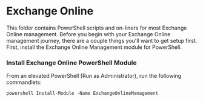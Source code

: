 # Exchange Online

This folder contains PowerShell scripts and on-liners for most Exchange Online management. Before you begin with your Exchange Online management journey, there are a couple things you'll want to get setup first. First, install the Exchange Online Management module for PowerShell. 

### Install Exchange Online PowerShell Module

From an elevated PowerShell (Run as Administrator), run the following commandlets:

`powershell
Install-Module -Name ExchangeOnlineManagement
`
